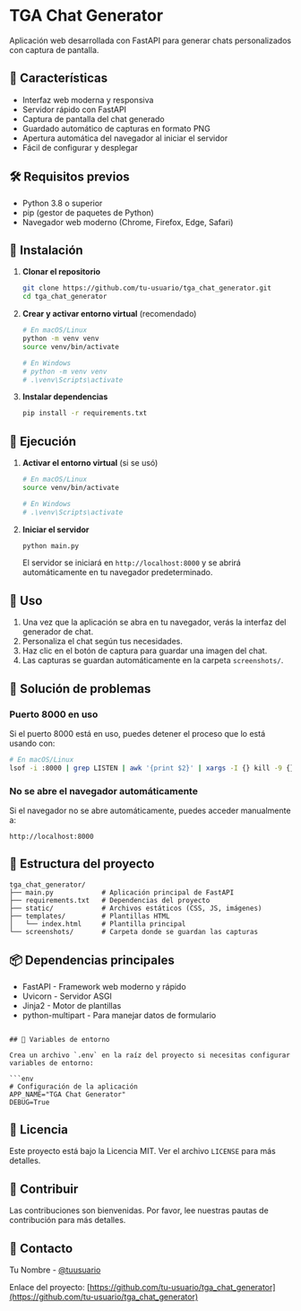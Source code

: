 # TGA Chat Generator

Aplicación web desarrollada con FastAPI para generar chats personalizados con captura de pantalla.

## 🚀 Características

- Interfaz web moderna y responsiva
- Servidor rápido con FastAPI
- Captura de pantalla del chat generado
- Guardado automático de capturas en formato PNG
- Apertura automática del navegador al iniciar el servidor
- Fácil de configurar y desplegar

## 🛠️ Requisitos previos

- Python 3.8 o superior
- pip (gestor de paquetes de Python)
- Navegador web moderno (Chrome, Firefox, Edge, Safari)

## 🚀 Instalación

1. **Clonar el repositorio**
   ```bash
   git clone https://github.com/tu-usuario/tga_chat_generator.git
   cd tga_chat_generator
   ```

2. **Crear y activar entorno virtual** (recomendado)
   ```bash
   # En macOS/Linux
   python -m venv venv
   source venv/bin/activate

   # En Windows
   # python -m venv venv
   # .\venv\Scripts\activate
   ```

3. **Instalar dependencias**
   ```bash
   pip install -r requirements.txt
   ```

## 🏃 Ejecución

1. **Activar el entorno virtual** (si se usó)
   ```bash
   # En macOS/Linux
   source venv/bin/activate

   # En Windows
   # .\venv\Scripts\activate
   ```

2. **Iniciar el servidor**
   ```bash
   python main.py
   ```
   
   El servidor se iniciará en `http://localhost:8000` y se abrirá automáticamente en tu navegador predeterminado.

## 📝 Uso

1. Una vez que la aplicación se abra en tu navegador, verás la interfaz del generador de chat.
2. Personaliza el chat según tus necesidades.
3. Haz clic en el botón de captura para guardar una imagen del chat.
4. Las capturas se guardan automáticamente en la carpeta `screenshots/`.

## 🚨 Solución de problemas

### Puerto 8000 en uso
Si el puerto 8000 está en uso, puedes detener el proceso que lo está usando con:

```bash
# En macOS/Linux
lsof -i :8000 | grep LISTEN | awk '{print $2}' | xargs -I {} kill -9 {}
```

### No se abre el navegador automáticamente
Si el navegador no se abre automáticamente, puedes acceder manualmente a:
```
http://localhost:8000
```

## 📁 Estructura del proyecto

```
tga_chat_generator/
├── main.py            # Aplicación principal de FastAPI
├── requirements.txt   # Dependencias del proyecto
├── static/            # Archivos estáticos (CSS, JS, imágenes)
├── templates/         # Plantillas HTML
│   └── index.html     # Plantilla principal
└── screenshots/       # Carpeta donde se guardan las capturas
```

## 📦 Dependencias principales

- FastAPI - Framework web moderno y rápido
- Uvicorn - Servidor ASGI
- Jinja2 - Motor de plantillas
- python-multipart - Para manejar datos de formulario

```

## 🔧 Variables de entorno

Crea un archivo `.env` en la raíz del proyecto si necesitas configurar variables de entorno:

```env
# Configuración de la aplicación
APP_NAME="TGA Chat Generator"
DEBUG=True
```

## 📄 Licencia

Este proyecto está bajo la Licencia MIT. Ver el archivo `LICENSE` para más detalles.

## 🤝 Contribuir

Las contribuciones son bienvenidas. Por favor, lee nuestras pautas de contribución para más detalles.

## 📧 Contacto

Tu Nombre - [@tuusuario](https://twitter.com/tuusuario)

Enlace del proyecto: [https://github.com/tu-usuario/tga_chat_generator](https://github.com/tu-usuario/tga_chat_generator)
